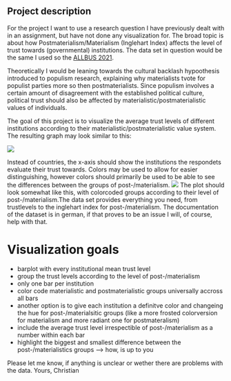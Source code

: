 ## Project description

For the project I want to use a research question I have previously
dealt with in an assignment, but have not done any visualization for.
The broad topic is about how Postmaterialism/Materialism (Inglehart
Index) affects the level of trust towards (governmental) institutions.
The data set in question would be the same I used so the [ALLBUS
2021](https://search.gesis.org/research_data/ZA5280).

Theoretically I would be leaning towards the cultural backlash
hypoothesis introduced to populism research, explaining why materialists
tvote for populist parties more so then postmaterialists. Since populism
involves a certain amount of disagreement with the established political
culture, political trust should also be affected by
materialistic/postmaterialistic values of individuals.

The goal of this project is to visualize the average trust levels of
different institutions according to their
materialistic/postmaterialistic value system. The resulting graph may
look similar to this:

![](https://listentopeople.eu/wp-content/uploads/2019/10/INSTITUTIONAL-TRUST_all-countries_v2_txt.png)

Instead of countries, the x-axis should show the institutions the
respondets evaluate their trust towards. Colors may be used to allow for
easier distinguishing, however colors should primarily be used to be
able to see the differences between the groups of post-/materialism.
![](https://www.jingege.wang/bioinformatics/ggplot2/48-grouped-barplot-with-ggplot2_files/figure-html/thecode4-1.png)
The plot should look somewhat like this, with colorcoded groups
according to their level of post-/materialism.The data set provides
everything you need, from trustlevels to the inglehart index for
post-/materialism. The documentation of the dataset is in german, if
that proves to be an issue I will, of course, help with that.

# Visualization goals

-   barplot with every institutional mean trust level
-   group the trust levels according to the level of post-/materialism
-   only one bar per institution
-   color code materialistic and postmaterialistic groups universally
    accross all bars
-   another option is to give each institution a definitve color and
    changeing the hue for post-/materialsitic groups (like a more
    frosted colorversion for materialism and more radiant one for
    postmateralism)
-   include the average trust level irrespectible of post-/materialism
    as a number within each bar
-   highlight the biggest and smallest difference between the
    post-/materialistics groups –&gt; how, is up to you

Please let me know, if anything is unclear or wether there are problems
with the data. Yours, Christian
